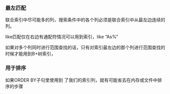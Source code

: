 ### 最左匹配

联合索引中尽可能多的列，搜索条件中的各个列必须是联合索引中从最左边连续的列。

like匹配仅在右边有通配符情况可以用到索引，like “As%”

如果对多个列同时进行范围查找的话，只有对索引最左边的那个列进行范围查找的时候才能用到B+树索引，

### 用于排序

如果ORDER BY子句里使用到 了我们的索引列，就有可能省去在内存或文件中排序的步骤
